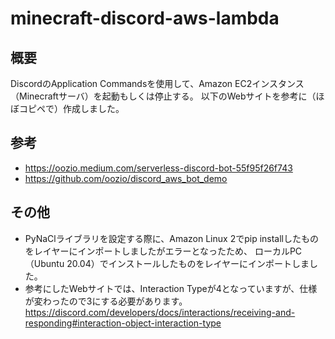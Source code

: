 # minecraft-discord-aws-lambda

## 概要
DiscordのApplication Commandsを使用して、Amazon EC2インスタンス（Minecraftサーバ）を起動もしくは停止する。
以下のWebサイトを参考に（ほぼコピペで）作成しました。

## 参考
- https://oozio.medium.com/serverless-discord-bot-55f95f26f743
- https://github.com/oozio/discord_aws_bot_demo

## その他
- PyNaClライブラリを設定する際に、Amazon Linux 2でpip installしたものをレイヤーにインポートしましたがエラーとなったため、
ローカルPC（Ubuntu 20.04）でインストールしたものをレイヤーにインポートしました。
- 参考にしたWebサイトでは、Interaction Typeが4となっていますが、仕様が変わったので3にする必要があります。
https://discord.com/developers/docs/interactions/receiving-and-responding#interaction-object-interaction-type
